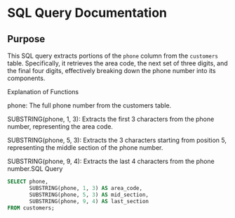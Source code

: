 # SQL Query Documentation

## Purpose

This SQL query extracts portions of the `phone` column from the `customers` table. Specifically, it retrieves the area code, the next set of three digits, and the final four digits, effectively breaking down the phone number into its components.

Explanation of Functions

phone: The full phone number from the customers table.

SUBSTRING(phone, 1, 3): Extracts the first 3 characters from the phone number, representing the area code.

SUBSTRING(phone, 5, 3): Extracts the 3 characters starting from position 5, representing the middle section of the phone number.

SUBSTRING(phone, 9, 4): Extracts the last 4 characters from the phone number.SQL Query

```sql
SELECT phone, 
       SUBSTRING(phone, 1, 3) AS area_code,
       SUBSTRING(phone, 5, 3) AS mid_section,
       SUBSTRING(phone, 9, 4) AS last_section
FROM customers;
```
